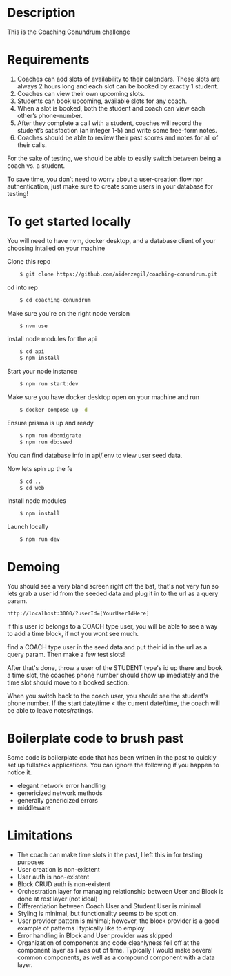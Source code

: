 # Description

This is the Coaching Conundrum challenge

# Requirements

1. Coaches can add slots of availability to their calendars. These slots are always 2 hours long and each slot can be booked by exactly 1 student.
2. Coaches can view their own upcoming slots.
3. Students can book upcoming, available slots for any coach.
4. When a slot is booked, both the student and coach can view each other’s phone-number.
5. After they complete a call with a student, coaches will record the student’s satisfaction (an integer 1-5) and write some free-form notes.
6. Coaches should be able to review their past scores and notes for all of their calls.

For the sake of testing, we should be able to easily switch between being a coach vs. a student.

To save time, you don’t need to worry about a user-creation flow nor authentication, just make sure to create some users in your database for testing!

# To get started locally

You will need to have nvm, docker desktop, and a database client of your choosing intalled on your machine

Clone this repo

```bash
    $ git clone https://github.com/aidenzegil/coaching-conundrum.git
```

cd into rep

```bash
    $ cd coaching-conundrum
```

Make sure you're on the right node version

```bash
    $ nvm use
```

install node modules for the api

```bash
    $ cd api
    $ npm install
```

Start your node instance

```bash
    $ npm run start:dev
```

Make sure you have docker desktop open on your machine and run

```bash
    $ docker compose up -d
```

Ensure prisma is up and ready

```bash
    $ npm run db:migrate
    $ npm run db:seed
```

You can find database info in api/.env to view user seed data.

Now lets spin up the fe

```bash
    $ cd ..
    $ cd web
```

Install node modules

```bash
    $ npm install
```

Launch locally

```bash
    $ npm run dev
```

# Demoing

You should see a very bland screen right off the bat, that's not very fun so lets grab a user id from the seeded data and plug it in to the url as a query param.

```
http://localhost:3000/?userId=[YourUserIdHere]
```

if this user id belongs to a COACH type user, you will be able to see a way to add a time block, if not you wont see much.

find a COACH type user in the seed data and put their id in the url as a query param. Then make a few test slots!

After that's done, throw a user of the STUDENT type's id up there and book a time slot, the coaches phone number should show up imediately and the time slot should move to a booked section.

When you switch back to the coach user, you should see the student's phone number. If the start date/time < the current date/time, the coach will be able to leave notes/ratings.

# Boilerplate code to brush past

Some code is boilerplate code that has been written in the past to quickly set up fullstack applications. You can ignore the following if you happen to notice it.

- elegant network error handling
- genericized network methods
- generally genericized errors
- middleware

# Limitations

- The coach can make time slots in the past, I left this in for testing purposes
- User creation is non-existent
- User auth is non-existent
- Block CRUD auth is non-existent
- Orchestration layer for managing relationship between User and Block is done at rest layer (not ideal)
- Differentiation between Coach User and Student User is minimal
- Styling is minimal, but functionality seems to be spot on.
- User provider pattern is minimal; however, the block provider is a good example of patterns I typically like to employ.
- Error handling in Block and User provider was skipped
- Organization of components and code cleanlyness fell off at the component layer as I was out of time. Typically I would make several common components, as well as a compound component with a data layer.
